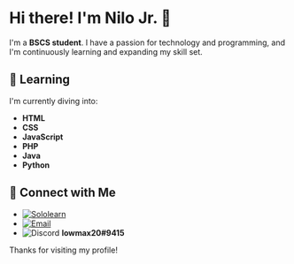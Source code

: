 # Hi there! I'm Nilo Jr. 👋

I'm a **BSCS student**. I have a passion for technology and programming, and I'm continuously learning and expanding my skill set.

## 🌱 Learning

I'm currently diving into:

- **HTML**
- **CSS**
- **JavaScript**
- **PHP**
- **Java**
- **Python**

## 🔗 Connect with Me

- [![Sololearn](https://img.shields.io/badge/Sololearn-%23972B1F.svg?style=for-the-badge&logo=Sololearn&logoColor=white)](https://www.sololearn.com/en/profile/2508058)
- [![Email](https://img.shields.io/badge/Email-D14836?style=for-the-badge&logo=gmail&logoColor=white)](mailto:nilojr.olang@gmail.com)
- ![Discord](https://img.shields.io/badge/Discord-5865F2?style=for-the-badge&logo=discord&logoColor=white)
**lowmax20#9415**

Thanks for visiting my profile!
